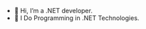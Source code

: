 - 👋 Hi, I’m a .NET developer.
- 👀 I Do Programming in .NET Technologies.


<!---
Venkat-Kandala/Venkat-Kandala is a ✨ special ✨ repository because its `README.md` (this file) appears on your GitHub profile.
You can click the Preview link to take a look at your changes.
--->
